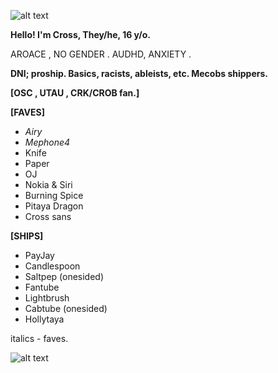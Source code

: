 ![alt text](https://media1.tenor.com/m/8SkJd2pOtQkAAAAC/inanimate-insanity-ii.gif "MEPHONE4 IS MY SON")

**Hello! I'm Cross, They/he, 16 y/o.**

AROACE , NO GENDER . AUDHD, ANXIETY .


**DNI; proship. Basics, racists, ableists, etc. Mecobs shippers.**

**[OSC , UTAU , CRK/CROB fan.]**

**[FAVES]**
- *Airy*
- *Mephone4*
- Knife
- Paper
- OJ
- Nokia & Siri
- Burning Spice
- Pitaya Dragon
- Cross sans

**[SHIPS]**
- PayJay
- Candlespoon
- Saltpep (onesided)
- Fantube
- Lightbrush
- Cabtube (onesided)
- Hollytaya

italics - faves.

![alt text](https://media.tenor.com/eGfG22fmGEsAAAAi/pet-pet-petpet.gif "I love Mephone4")
